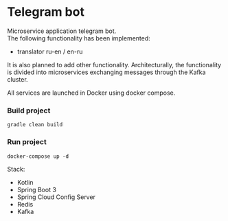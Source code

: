# Telegram bot
Microservice application telegram bot.    
The following functionality has been implemented: 
- translator ru-en / en-ru   

It is also planned to add other functionality. Architecturally, the functionality is divided into microservices exchanging messages through the Kafka cluster.

All services are launched in Docker using docker compose.


### Build project
```
gradle clean build
``` 

### Run project
```
docker-compose up -d
``` 

Stack:

- Kotlin
- Spring Boot 3
- Spring Cloud Config Server
- Redis
- Kafka
